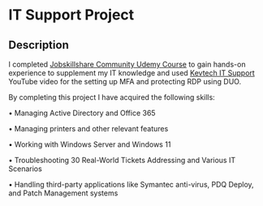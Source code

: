 <h1>IT Support Project</h1>

<h2>Description</h2>

I completed [Jobskillshare Community Udemy Course](https://www.udemy.com/course/it-support-project-for-it-professionals/) to gain hands-on experience to supplement my IT knowledge and used [Kevtech IT Support](https://www.youtube.com/watch?v=tjqIcaB8StI) YouTube video for the setting up MFA and protecting RDP using DUO.

By completing this project I have acquired the following skills:

• Managing Active Directory and Office 365

• Managing printers and other relevant features

• Working with Windows Server and Windows 11

• Troubleshooting 30 Real-World Tickets Addressing and Various IT Scenarios

• Handling third-party applications like Symantec anti-virus, PDQ Deploy, and Patch Management systems

<br />

</p>

<!--
 ```diff
- text in red
+ text in green
! text in orange
# text in gray
@@ text in purple (and bold)@@
```
--!>
